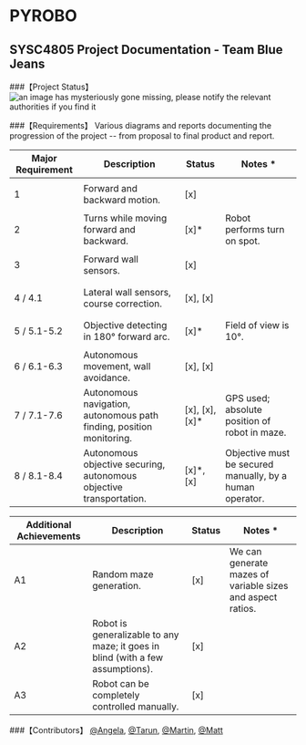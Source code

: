 # PYROBO
## SYSC4805 Project Documentation - Team Blue Jeans

###【Project Status】
![an image has mysteriously gone missing, please notify the relevant authorities if you find it](https://github.com/SYSC4805-Winter-2021/project-blue-jeans/blob/master/documentation/concept.png)


###【Requirements】
Various diagrams and reports documenting the progression of the project -- from 
proposal to final product and report.

| Major Requirement    | Description | Status | Notes * | 
|----------------|--------|---------------|-----------|
| 1 | Forward and backward motion. | <p>[x]</p> |
| 2 | Turns while moving forward and backward. | <p>[x]*</p> | Robot performs turn on spot.
| 3 | Forward wall sensors. | <p>[x]</p> |
| 4 / 4.1| Lateral wall sensors, course correction. | <p>[x], [x]</p> |
| 5 / 5.1-5.2| Objective detecting in 180&deg; forward arc.| <p>[x]*</p> | Field of view is 10&deg;.
| 6 / 6.1-6.3| Autonomous movement, wall avoidance. | <p>[x], [x]</p> | 
| 7 / 7.1-7.6| Autonomous navigation, autonomous path finding, position monitoring. | <p>[x], [x], [x]*</p> | GPS used; absolute position of robot in maze.
| 8 / 8.1-8.4 | Autonomous objective securing, autonomous objective transportation. | <p>[x]*, [x]</p> | Objective must be secured manually, by a human operator.

| Additional Achievements | Description | Status | Notes * |
|-----------|-----------|----------|-------|
|  A1  | Random maze generation. | <p>[x]</p> | We can generate mazes of variable sizes and aspect ratios.
|  A2  | Robot is generalizable to any maze; it goes in blind (with a few assumptions). | <p>[x]</p> |  |
|  A3  | Robot can be completely controlled manually. | <p>[x]</p> |  |

###【Contributors】
[@Angela](https://github.com/angiebyun),
[@Tarun](https://github.com/TarunAK),
[@Martin](https://github.com/martinklamrowski),
[@Matt](https://github.com/mwesleyjames)
